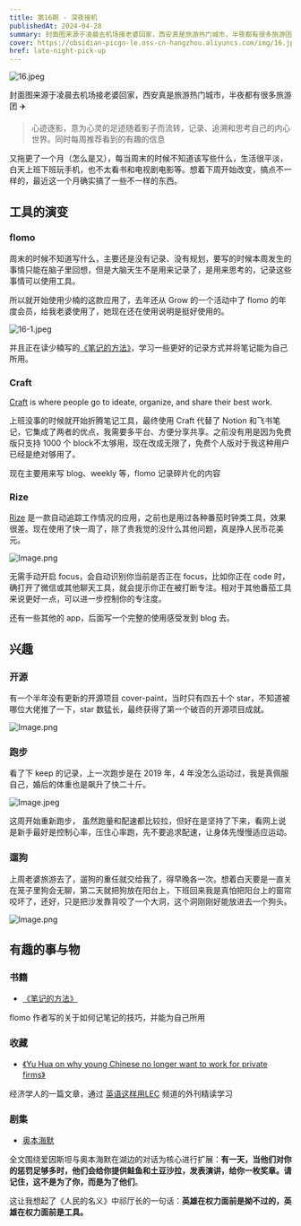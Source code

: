 ```yaml
---
title: 第16期 - 深夜接机
publishedAt: 2024-04-28
summary: 封面图来源于凌晨去机场接老婆回家，西安真是旅游热门城市，半夜都有很多旅游团 ✈️
cover: https://obsidian-picgo-le.oss-cn-hangzhou.aliyuncs.com/img/16.jpg
href: late-night-pick-up
---
```


![16.jpeg](https://res.craft.do/user/full/4874bea1-a299-aba1-d11f-fff7c5883299/doc/CCE2F4AC-794A-40A9-ABAB-43DB8E1A76D0/B762E4AC-3731-4675-BAA1-18869E61528F_2/sLaackuPyfGb5I0C8piDsB5FphxUzD7E3WbkrosNECIz/16.jpeg)

封面图来源于凌晨去机场接老婆回家，西安真是旅游热门城市，半夜都有很多旅游团 ✈️

> 心迹逐影，意为心灵的足迹随着影子而流转，记录、追溯和思考自己的内心世界。同时每周推荐看到的有趣的信息

又拖更了一个月（怎么是又），每当周末的时候不知道该写些什么，生活很平淡，白天上班下班玩手机，也不太看书和电视剧电影等。想着下周开始改变，搞点不一样的，最近这一个月确实搞了一些不一样的东西。

## 工具的演变

### flomo

周末的时候不知道写什么，主要还是没有记录、没有规划，要写的时候本周发生的事情只能在脑子里回想，但是大脑天生不是用来记录了，是用来思考的，记录这些事情可以使用工具。

所以就开始使用少楠的这款应用了，去年还从  Grow 的一个活动中了 flomo 的年度会员，给我老婆使用了，她现在还在使用说明是挺好使用的。

![16-1.jpeg](https://res.craft.do/user/full/4874bea1-a299-aba1-d11f-fff7c5883299/doc/CCE2F4AC-794A-40A9-ABAB-43DB8E1A76D0/41AB1643-B5E1-48F8-B976-B46C9C2FFD50_2/cTGKJ5rGxVrEGJZWwrYtRlyJB6QZ2rMWf7Zs6sY8N90z/16-1.jpeg)

并且正在读少楠写的[《笔记的方法》](https://book.douban.com/subject/36615020/)，学习一些更好的记录方式并将笔记能为自己所用。

### Craft

[Craft](https://www.craft.do/) is where people go to ideate, organize, and share their best work.

上班没事的时候就开始折腾笔记工具，最终使用 Craft 代替了 Notion 和飞书笔记，它集成了两者的优点，我需要多平台、方便分享共享。之前没有用是因为免费版只支持 1000 个 block不太够用，现在改成无限了，免费个人版对于我这种用户已经是绝对够用了。

现在主要用来写 blog、weekly 等，flomo 记录碎片化的内容

### Rize

[Rize](https://rize.io/) 是一款自动追踪工作情况的应用，之前也是用过各种番茄时钟类工具，效果很差。现在使用了快一周了，除了贵我觉的没什么其他问题，真是挣人民币花美元。

![Image.png](https://res.craft.do/user/full/4874bea1-a299-aba1-d11f-fff7c5883299/doc/CCE2F4AC-794A-40A9-ABAB-43DB8E1A76D0/26B9A8EF-D389-4CA9-83ED-D7B95D75E5A9_2/mQXn7Ljr0mmdyIScX1Kj6SzkpWqD0VgkeiMpXm0y03Yz/Image.png)

无需手动开启 focus，会自动识别你当前是否正在 focus，比如你正在 code 时，确打开了微信或其他聊天工具，就会提示你正在被打断专注。相对于其他番茄工具来说更好一点，可以进一步控制你的专注度。

还有一些其他的 app，后面写一个完整的使用感受发到 blog 去。

## 兴趣

### 开源

有一个半年没有更新的开源项目 cover-paint，当时只有四五十个 star，不知道被哪位大佬推了一下，star 数猛长，最终获得了第一个破百的开源项目成就。

![Image.png](https://res.craft.do/user/full/4874bea1-a299-aba1-d11f-fff7c5883299/doc/CCE2F4AC-794A-40A9-ABAB-43DB8E1A76D0/266EAB2C-1925-4ED0-BDE1-EFB62172B31B_2/uEyiwcvqir7tAdoIcwRJXrcPWXoo5ycjukoxVkg591Iz/Image.png)

### 跑步

看了下 keep 的记录，上一次跑步是在 2019 年，4 年没怎么运动过，我是真佩服自己，婚后的体重也是飙升了快二十斤。

![Image.jpeg](https://res.craft.do/user/full/4874bea1-a299-aba1-d11f-fff7c5883299/doc/CCE2F4AC-794A-40A9-ABAB-43DB8E1A76D0/3CEC995A-895D-4552-9C95-A8BA4E965159_2/yv14n96yAkRK1T4fc2mKq1egjqp1FjT6NLqxmPZU0vkz/Image.jpeg)

这周开始重新跑步， 虽然跑量和配速都比较拉，但好在是坚持了下来，看网上说是新手最好是控制心率，压住心率跑，先不要追求配速，让身体先慢慢适应运动。

### 遛狗

上周老婆旅游去了，遛狗的重任就交给我了，得早晚各一次。想着白天要是一直关在笼子里狗会无聊，第二天就把狗放在阳台上，下班回来我是真怕把阳台上的窗帘咬坏了，还好，只是把沙发靠背咬了一个大洞，这个洞刚刚好能放进去一个狗头。

![Image.png](https://res.craft.do/user/full/4874bea1-a299-aba1-d11f-fff7c5883299/doc/CCE2F4AC-794A-40A9-ABAB-43DB8E1A76D0/FC98C946-26AB-4145-999E-48F2648D2D91_2/q5wxfPz2yySdy2eCdynar2EYMamIVacv4LifEGcErlkz/Image.png)

## 有趣的事与物

### 书籍

- [《笔记的方法》](https://book.douban.com/subject/36615020/)

flomo 作者写的关于如何记笔记的技巧，并能为自己所用

### 收藏

- [《Yu Hua on why young Chinese no longer want to work for private firms》](https://www.economist.com/by-invitation/2024/04/02/yu-hua-on-why-young-chinese-no-longer-want-to-work-for-private-firms)

经济学人的一篇文章，通过 [英语这样用LEC](https://www.youtube.com/@English_News) 频道的外刊精读学习

### 剧集

- [奥本海默](https://movie.douban.com/subject/35593344/)

全文围绕爱因斯坦与奥本海默在湖边的对话为核心进行扩展：**有一天，当他们对你的惩罚足够多时，他们会给你提供鲑鱼和土豆沙拉，发表演讲，给你一枚奖章。请记住，这不是为了你，而是为了他们**。

这让我想起了《人民的名义》中祁厅长的一句话：**英雄在权力面前是拗不过的，英雄在权力面前是工具。**

